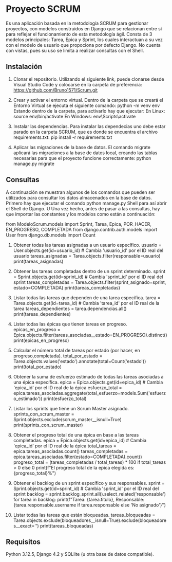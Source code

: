 # Proyecto SCRUM
Es una aplicación basada en la metodología SCRUM para gestionar proyectos, con modelos construidos en Django que se relacionan entre sí para reflejar el funcionamiento de esta metodología ágil. Consta de 3 modelos principales: Tarea, Epica y Sprint, los cuales interactuan a su vez con el modelo de usuario que propociona por defecto Django. No cuenta con vistas, pues su uso se limita a realizar consultas con el Shell. 

## Instalación
1. Clonar el repositorio.
   Utilizando el siguiente link, puede clonarse desde Visual Studio Code y colocarse en la carpeta de preferencia:
   https://github.com/Bruno1571/Scrum.git

3. Crear y activar el entorno virtual.
   Dentro de la carpeta que se creará el Entorno Virtual se ejecuta el siguiente comando:
   python -m venv env
   Estando dentro de la carpeta, para activarlo hay que ejecutar:
   En Linux: source env/bin/activate
   En Windows: env\Scripts\activate

5. Instalar las dependencias.
   Para instalar las dependecias uno debe estar parado en la carpeta SCRUM, que es donde se encuentra el archivo requirements.txt:
   pip install -r requirements.txt

7. Aplicar las migraciones de la base de datos.
   El comando migrate aplicará las migraciones a la base de datos local, creando las tablas necesarias para que el proyecto funcione correctamente:
   python manage.py migrate

## Consultas
A continuación se muestran algunos de los comandos que pueden ser utilizados para consultar los datos almacenados en la base de datos.
Primero hay que ejecutar el comando python manage.py Shell para así abrir el Shell de Django. U
Una vez hecho, antes de pasar a las consultas, hay que importar las constantes y los modelos como están a continuación:

from ModeloScrum.models import Sprint, Tarea, Epica, POR_HACER, EN_PROGRESO, COMPLETADA
from django.contrib.auth.models import User
from django.db.models import Count

1. Obtener todas las tareas asignadas a un usuario específico. 
usuario = User.objects.get(id=usuario_id)  # Cambia 'usuario_id' por el ID real del usuario
tareas_asignadas = Tarea.objects.filter(responsable=usuario)
print(tareas_asignadas)

2. Obtener las tareas completadas dentro de un sprint determinado.
sprint = Sprint.objects.get(id=sprint_id)  # Cambia 'sprint_id' por el ID real del sprint
tareas_completadas = Tarea.objects.filter(sprint_asignado=sprint, estado=COMPLETADA)
print(tareas_completadas)

3. Listar todas las tareas que dependen de una tarea específica.
tarea = Tarea.objects.get(id=tarea_id)  # Cambia 'tarea_id' por el ID real de la tarea
tareas_dependientes = tarea.dependencias.all()
print(tareas_dependientes)

4. Listar todas las épicas que tienen tareas en progreso. 
epicas_en_progreso = Epica.objects.filter(tareas_asociadas__estado=EN_PROGRESO).distinct()
print(epicas_en_progreso)

5. Calcular el número total de tareas por estado (por hacer, en progreso,completada).
total_por_estado = Tarea.objects.values('estado').annotate(total=Count('estado'))
print(total_por_estado)

6. Obtener la suma de esfuerzo estimado de todas las tareas asociadas a una épica específica.
epica = Epica.objects.get(id=epica_id)  # Cambia 'epica_id' por el ID real de la épica
esfuerzo_total = epica.tareas_asociadas.aggregate(total_esfuerzo=models.Sum('esfuerzo_estimado'))
print(esfuerzo_total)

7. Listar los sprints que tiene un Scrum Master asignado.
sprints_con_scrum_master = Sprint.objects.exclude(scrum_master__isnull=True)
print(sprints_con_scrum_master)

8. Obtener el progreso total de una épica en base a las tareas completadas.
epica = Epica.objects.get(id=epica_id)  # Cambia 'epica_id' por el ID real de la épica
total_tareas = epica.tareas_asociadas.count()
tareas_completadas = epica.tareas_asociadas.filter(estado=COMPLETADA).count()
progreso_total = (tareas_completadas / total_tareas) * 100 if total_tareas > 0 else 0
print(f"El progreso total de la epica elegida es: {progreso_total}%")

9. Obtener el backlog de un sprint específico y sus responsables. 
sprint = Sprint.objects.get(id=sprint_id)  # Cambia 'sprint_id' por el ID real del sprint
backlog = sprint.backlog_sprint.all().select_related('responsable')
for tarea in backlog:
    print(f"Tarea: {tarea.titulo}, Responsable: {tarea.responsable.username if tarea.responsable else 'No asignado'}")

10. Listar todas las tareas que están bloqueadas.
tareas_bloqueadas = Tarea.objects.exclude(bloqueadores__isnull=True).exclude(bloqueadores__exact='')
print(tareas_bloqueadas)

## Requisitos
Python 3.12.5, Django 4.2 y SQLlite (u otra base de datos compatible).
